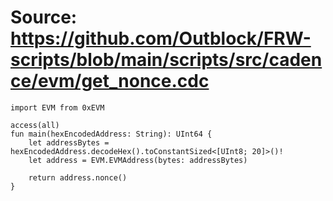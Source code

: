 # Source: https://github.com/Outblock/FRW-scripts/blob/main/scripts/src/cadence/evm/get_nonce.cdc

```
import EVM from 0xEVM

access(all)
fun main(hexEncodedAddress: String): UInt64 {
    let addressBytes = hexEncodedAddress.decodeHex().toConstantSized<[UInt8; 20]>()!
    let address = EVM.EVMAddress(bytes: addressBytes)

    return address.nonce()
}

```